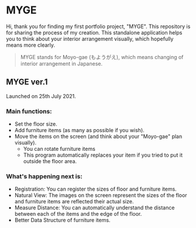 # MYGE

Hi, thank you for finding my first portfolio project, "MYGE". This repository is for sharing the process of my creation. This standalone application helps you to think about your interior arrangement visually, which hopefully means more clearly.
> MYGE stands for Moyo-gae (もようがえ), which means changing of interior arrangement in Japanese.


## MYGE ver.1
Launched on 25th July 2021.
### Main functions:
- Set the floor size.
- Add furniture items (as many as possible if you wish).
- Move the items on the screen (and think about your "Moyo-gae" plan visually).
  - You can rotate furniture items
  - This program automatically replaces your item if you tried to put it outside the floor area.
### What's happening next is:
- Registration: You can register the sizes of floor and furniture items.
- Natural View: The images on the screen represent the sizes of the floor and furniture items are reflected their actual size.
- Measure Distance: You can automatically understand the distance between each of the items and the edge of the floor.
- Better Data Structure of furniture items.